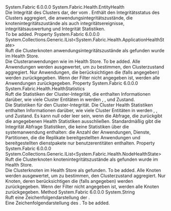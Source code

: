 <Type Name="ClusterHealth" FullName="System.Fabric.Health.ClusterHealth">
  <TypeSignature Language="C#" Value="public sealed class ClusterHealth : System.Fabric.Health.EntityHealth" />
  <TypeSignature Language="ILAsm" Value=".class public auto ansi sealed beforefieldinit ClusterHealth extends System.Fabric.Health.EntityHealth" />
  <TypeSignature Language="DocId" Value="T:System.Fabric.Health.ClusterHealth" />
  <TypeSignature Language="VB.NET" Value="Public NotInheritable Class ClusterHealth&#xA;Inherits EntityHealth" />
  <TypeSignature Language="F#" Value="type ClusterHealth = class&#xA;    inherit EntityHealth" />
  <AssemblyInfo>
    <AssemblyName>System.Fabric</AssemblyName>
    <AssemblyVersion>6.0.0.0</AssemblyVersion>
  </AssemblyInfo>
  <Base>
    <BaseTypeName>System.Fabric.Health.EntityHealth</BaseTypeName>
  </Base>
  <Interfaces />
  <Docs>
    <summary>
      <para>Die Integrität des Clusters dar, der vom <see cref="M:System.Fabric.FabricClient.HealthClient.GetClusterHealthAsync(System.Fabric.Description.ClusterHealthQueryDescription)" />.
            Enthält den Integritätsstatus des Clusters aggregiert, die anwendungsintegritätszustände, die knotenintegritätszustände als auch integritätsereignisse, integritätsauswertung und Integrität Statistiken.</para>
    </summary>
    <remarks>To be added.</remarks>
  </Docs>
  <Members>
    <Member MemberName="ApplicationHealthStates">
      <MemberSignature Language="C#" Value="public System.Collections.Generic.IList&lt;System.Fabric.Health.ApplicationHealthState&gt; ApplicationHealthStates { get; }" />
      <MemberSignature Language="ILAsm" Value=".property instance class System.Collections.Generic.IList`1&lt;class System.Fabric.Health.ApplicationHealthState&gt; ApplicationHealthStates" />
      <MemberSignature Language="DocId" Value="P:System.Fabric.Health.ClusterHealth.ApplicationHealthStates" />
      <MemberSignature Language="VB.NET" Value="Public ReadOnly Property ApplicationHealthStates As IList(Of ApplicationHealthState)" />
      <MemberSignature Language="F#" Value="member this.ApplicationHealthStates : System.Collections.Generic.IList&lt;System.Fabric.Health.ApplicationHealthState&gt;" Usage="System.Fabric.Health.ClusterHealth.ApplicationHealthStates" />
      <MemberType>Property</MemberType>
      <AssemblyInfo>
        <AssemblyName>System.Fabric</AssemblyName>
        <AssemblyVersion>6.0.0.0</AssemblyVersion>
      </AssemblyInfo>
      <ReturnValue>
        <ReturnType>System.Collections.Generic.IList&lt;System.Fabric.Health.ApplicationHealthState&gt;</ReturnType>
      </ReturnValue>
      <Docs>
        <summary>
          <para>Ruft die Clusterknoten anwendungsintegritätszustände als gefunden wurde im Health Store.</para>
        </summary>
        <value>
          <para>Die Clusteranwendungen wie im Health Store.</para>
        </value>
        <remarks>To be added.</remarks>
        <para>Alle Anwendungen werden ausgewertet, um zu bestimmen, den Clusterzustand aggregiert.</para>
        <para>Nur Anwendungen, die berücksichtigen die <see cref="P:System.Fabric.Description.ClusterHealthQueryDescription.ApplicationsFilter" /> (falls angegeben) werden zurückgegeben. Wenn der Filter nicht angegeben ist, werden alle Anwendungen zurückgegeben.</para>
      </Docs>
    </Member>
    <Member MemberName="HealthStatistics">
      <MemberSignature Language="C#" Value="public System.Fabric.Health.HealthStatistics HealthStatistics { get; }" />
      <MemberSignature Language="ILAsm" Value=".property instance class System.Fabric.Health.HealthStatistics HealthStatistics" />
      <MemberSignature Language="DocId" Value="P:System.Fabric.Health.ClusterHealth.HealthStatistics" />
      <MemberSignature Language="VB.NET" Value="Public ReadOnly Property HealthStatistics As HealthStatistics" />
      <MemberSignature Language="F#" Value="member this.HealthStatistics : System.Fabric.Health.HealthStatistics" Usage="System.Fabric.Health.ClusterHealth.HealthStatistics" />
      <MemberType>Property</MemberType>
      <AssemblyInfo>
        <AssemblyName>System.Fabric</AssemblyName>
        <AssemblyVersion>6.0.0.0</AssemblyVersion>
      </AssemblyInfo>
      <ReturnValue>
        <ReturnType>System.Fabric.Health.HealthStatistics</ReturnType>
      </ReturnValue>
      <Docs>
        <summary>
            Ruft die Statistiken der Cluster-Integrität, die enthalten Informationen darüber, wie viele Cluster Entitäten in werden <see cref="F:System.Fabric.Health.HealthState.Ok" />, <see cref="F:System.Fabric.Health.HealthState.Warning" />, und <see cref="F:System.Fabric.Health.HealthState.Error" /> Zustand.
            </summary>
        <value>Die Statistiken für den Cluster-Integrität.</value>
        <remarks>
          <para>
            Die Cluster Health Statistiken enthalten Informationen darüber, wie viele Cluster Entitäten in werden <see cref="F:System.Fabric.Health.HealthState.Ok" />, <see cref="F:System.Fabric.Health.HealthState.Warning" />, und <see cref="F:System.Fabric.Health.HealthState.Error" /> Zustand.
            Es kann null oder leer sein, wenn die Abfrage, die zurückgibt die <see cref="T:System.Fabric.Health.ClusterHealth" /> angegebenen <see cref="T:System.Fabric.Health.ClusterHealthStatisticsFilter" /> Health Statistiken ausschließen.
            Standardmäßig gibt die Integrität Abfrage Statistiken, die keine Statistiken über die systemanwendung enthalten: die Anzahl der Anwendungen, Dienste, Partitionen, die die Replikate bereitgestellten Anwendungen und bereitgestellten dienstpakete nur benutzerentitäten enthalten.
            </para>
        </remarks>
      </Docs>
    </Member>
    <Member MemberName="NodeHealthStates">
      <MemberSignature Language="C#" Value="public System.Collections.Generic.IList&lt;System.Fabric.Health.NodeHealthState&gt; NodeHealthStates { get; }" />
      <MemberSignature Language="ILAsm" Value=".property instance class System.Collections.Generic.IList`1&lt;class System.Fabric.Health.NodeHealthState&gt; NodeHealthStates" />
      <MemberSignature Language="DocId" Value="P:System.Fabric.Health.ClusterHealth.NodeHealthStates" />
      <MemberSignature Language="VB.NET" Value="Public ReadOnly Property NodeHealthStates As IList(Of NodeHealthState)" />
      <MemberSignature Language="F#" Value="member this.NodeHealthStates : System.Collections.Generic.IList&lt;System.Fabric.Health.NodeHealthState&gt;" Usage="System.Fabric.Health.ClusterHealth.NodeHealthStates" />
      <MemberType>Property</MemberType>
      <AssemblyInfo>
        <AssemblyName>System.Fabric</AssemblyName>
        <AssemblyVersion>6.0.0.0</AssemblyVersion>
      </AssemblyInfo>
      <ReturnValue>
        <ReturnType>System.Collections.Generic.IList&lt;System.Fabric.Health.NodeHealthState&gt;</ReturnType>
      </ReturnValue>
      <Docs>
        <summary>
          <para>Ruft die Clusterknoten knotenintegritätszustände als gefunden wurde im Health Store.</para>
        </summary>
        <value>
          <para>Die Clusterknoten im Health Store als gefunden.</para>
        </value>
        <remarks>To be added.</remarks>
        <para>Alle Knoten werden ausgewertet, um zu bestimmen, den Clusterzustand aggregiert.</para>
        <para>Nur Knoten, deren berücksichtigen die <see cref="P:System.Fabric.Description.ClusterHealthQueryDescription.NodesFilter" /> (falls angegeben) werden zurückgegeben. Wenn der Filter nicht angegeben ist, werden alle Knoten zurückgegeben.</para>
      </Docs>
    </Member>
    <Member MemberName="ToString">
      <MemberSignature Language="C#" Value="public override string ToString ();" />
      <MemberSignature Language="ILAsm" Value=".method public hidebysig virtual instance string ToString() cil managed" />
      <MemberSignature Language="DocId" Value="M:System.Fabric.Health.ClusterHealth.ToString" />
      <MemberSignature Language="VB.NET" Value="Public Overrides Function ToString () As String" />
      <MemberSignature Language="F#" Value="override this.ToString : unit -&gt; string" Usage="clusterHealth.ToString " />
      <MemberType>Method</MemberType>
      <AssemblyInfo>
        <AssemblyName>System.Fabric</AssemblyName>
        <AssemblyVersion>6.0.0.0</AssemblyVersion>
      </AssemblyInfo>
      <ReturnValue>
        <ReturnType>System.String</ReturnType>
      </ReturnValue>
      <Parameters />
      <Docs>
        <summary>
            Ruft eine Zeichenfolgendarstellung der <see cref="T:System.Fabric.Health.ClusterHealth" />.
            </summary>
        <returns>Eine Zeichenfolgendarstellung des <see cref="T:System.Fabric.Health.ClusterHealth" />.</returns>
        <remarks>To be added.</remarks>
      </Docs>
    </Member>
  </Members>
</Type>